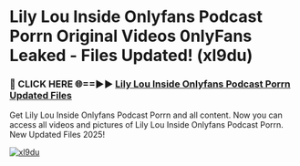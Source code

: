 # Lily Lou Inside Onlyfans Podcast Porrn Original Videos 0nlyFans Leaked - Files Updated! (xl9du)

<h3>🔴 CLICK HERE 🌐==►► <a href="https://tinyurl.com/4seja8ks" rel="nofollow">Lily Lou Inside Onlyfans Podcast Porrn Updated Files</a></h3>

Get Lily Lou Inside Onlyfans Podcast Porrn and all content. Now you can access all videos and pictures of Lily Lou Inside Onlyfans Podcast Porrn. New Updated Files 2025!

[![xl9du](https://i.imgur.com/EWjZXRe.gif)](https://tinyurl.com/4seja8ks)
